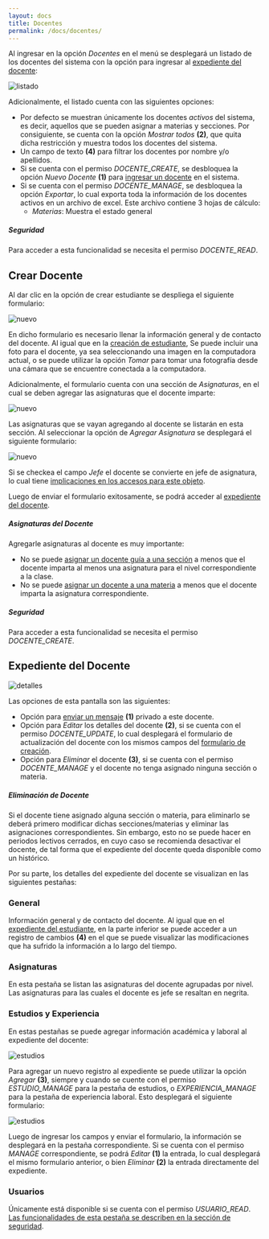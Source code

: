 ```yaml
---
layout: docs
title: Docentes
permalink: /docs/docentes/
---
```


Al ingresar en la opción *Docentes* en el menú se desplegará un listado de los docentes del sistema con la opción para ingresar al 
[expediente del docente](#expediente_del_docente):

![listado](/img/docs/docentes_index.png)

Adicionalmente, el listado cuenta con las siguientes opciones:

- Por defecto se muestran únicamente los docentes *activos* del sistema, es decir, aquellos que se pueden asignar a materias y secciones. Por consiguiente,
  se cuenta con la opción *Mostrar todos* **(2)**, que quita dicha restricción y muestra todos los docentes del sistema.
- Un campo de texto **(4)** para filtrar los docentes por nombre y/o apellidos.
- Si se cuenta con el permiso *DOCENTE_CREATE*, se desbloquea la opción *Nuevo Docente* **(1)** para [ingresar un docente](#crear_docente) en el sistema.
- Si se cuenta con el permiso *DOCENTE_MANAGE*, se desbloquea la opción *Exportar*, lo cual exporta toda la información de los docentes activos en un archivo
  de excel. Este archivo contiene 3 hojas de cálculo:
  - *Materias*: Muestra el estado general

<div class="note info">
  <h5>Seguridad</h5>
  <p>Para acceder a esta funcionalidad se necesita el permiso <i>DOCENTE_READ</i>.</p>
</div>

## Crear Docente

Al dar clic en la opción de crear estudiante se despliega el siguiente formulario:

![nuevo](/img/docs/docentes_new.png)

En dicho formulario es necesario llenar la información general y de contacto del docente. Al igual que en la [creación de estudiante](/docs/estudiantes/#crear_estudiante),
Se puede incluir una foto para el docente, ya sea seleccionando una imagen en la computadora actual, o se puede utilizar la opción *Tomar* para tomar una fotografía 
desde una cámara que se encuentre conectada a la computadora.

Adicionalmente, el formulario cuenta con una sección de *Asignaturas*, en el cual se deben agregar las asignaturas que el docente imparte:

![nuevo](/img/docs/docentes_new_asignaturas.png)

Las asignaturas que se vayan agregando al docente se listarán en esta sección. Al seleccionar la opción de *Agregar Asignatura* se desplegará el siguiente 
formulario:

![nuevo](/img/docs/docentes_new_asignaturas_2.png)

Si se checkea el campo *Jefe* el docente se convierte en jefe de asignatura, lo cual tiene [implicaciones en los accesos para este objeto](/docs/seguridad/#objetos).

Luego de enviar el formulario exitosamente, se podrá acceder al [expediente del docente](#expediente_del_docente).

<div class="note warning">
  <h5>Asignaturas del Docente</h5>
  <p>Agregarle asignaturas al docente es muy importante:</p>
  <ul>
    <li>No se puede <a href="/docs/secciones#crear_seccion">asignar un docente guía a una sección</a> a menos que el docente imparta al menos
      una asignatura para el nivel correspondiente a la clase.</li>
    <li>No se puede <a href="/docs/materias#crear_materia">asignar un docente a una materia</a> a menos que el docente imparta la asignatura
      correspondiente.</li>
  </ul>
</div>

<div class="note info">
  <h5>Seguridad</h5>
  <p>Para acceder a esta funcionalidad se necesita el permiso <i>DOCENTE_CREATE</i>.</p>
</div>

## Expediente del Docente

![detalles](/img/docs/docentes_show.png)

Las opciones de esta pantalla son las siguientes:

- Opción para [enviar un mensaje](/docs/mensajes/#crear_mensaje) **(1)** privado a este docente.
- Opción para *Editar* los detalles del docente **(2)**, si se cuenta con el permiso *DOCENTE_UPDATE*, lo cual desplegará el formulario de actualización 
  del docente con los mismos campos del [formulario de creación](#crear_docente).
- Opción para *Eliminar* el docente **(3)**, si se cuenta con el permiso *DOCENTE_MANAGE* y el docente no tenga asignado ninguna sección o materia.

<div class="note">
  <h5>Eliminación de Docente</h5>
  <p>Si el docente tiene asignado alguna sección o materia, para eliminarlo se deberá primero modificar dichas secciones/materias y eliminar las asignaciones
    correspondientes. Sin embargo, esto no se puede hacer en periodos lectivos cerrados, en cuyo caso se recomienda desactivar el docente, de tal forma
    que el expediente del docente queda disponible como un histórico.</p>
</div>

Por su parte, los detalles del expediente del docente se visualizan en las siguientes pestañas:

### General

Información general y de contacto del docente. Al igual que en el [expediente del estudiante](/docs/estudiantes/#general), en la parte inferior se puede acceder a un 
registro de cambios **(4)** en el que se puede visualizar las modificaciones que ha sufrido la información a lo largo del tiempo.

### Asignaturas

En esta pestaña se listan las asignaturas del docente agrupadas por nivel. Las asignaturas para las cuales el docente es jefe se resaltan en negrita.

### Estudios y Experiencia

En estas pestañas se puede agregar información académica y laboral al expediente del docente:

![estudios](/img/docs/docentes_show_estudios.png)

Para agregar un nuevo registro al expediente se puede utilizar la opción *Agregar* **(3)**, siempre y cuando se cuente con el permiso 
*ESTUDIO_MANAGE* para la pestaña de estudios, o *EXPERIENCIA_MANAGE* para la pestaña de experiencia laboral. Esto desplegará el siguiente
formulario:

![estudios](/img/docs/docentes_show_estudios_new.png)

Luego de ingresar los campos y enviar el formulario, la información se desplegará en la pestaña correspondiente. Si se cuenta con el permiso *MANAGE*
correspondiente, se podrá *Editar* **(1)** la entrada, lo cual desplegará el mismo formulario anterior, o bien *Eliminar* **(2)** la entrada
directamente del expediente.

### Usuarios

Únicamente está disponible si se cuenta con el permiso *USUARIO_READ*. [Las funcionalidades de esta pestaña se describen en la sección de seguridad](/docs/seguridad/#objetos).
